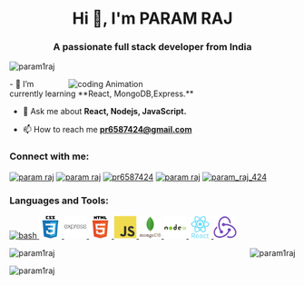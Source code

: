 <h1 align="center">Hi 👋, I'm PARAM RAJ</h1>
<h3 align="center">A passionate full stack developer from India</h3>

<p align="left"> <img src="https://komarev.com/ghpvc/?username=param1raj&label=Profile%20views&color=0e75b6&style=flat" alt="param1raj" /> </p>
<img align="right" alt="coding Animation" width="400" src="https://media.tenor.com/2uyENRmiUt0AAAAC/coding.gif">
- 🌱 I’m currently learning **React, MongoDB,Express.**

- 💬 Ask me about **React, Nodejs, JavaScript.**

- 📫 How to reach me **pr6587424@gmail.com**

<h3 align="left">Connect with me:</h3>

<p align="left">
<a href="https://twitter.com/param raj" target="blank"><img align="center" src="https://raw.githubusercontent.com/rahuldkjain/github-profile-readme-generator/master/src/images/icons/Social/twitter.svg" alt="param raj" height="30" width="40" /></a>
<a href="https://linkedin.com/in/param raj" target="blank"><img align="center" src="https://raw.githubusercontent.com/rahuldkjain/github-profile-readme-generator/master/src/images/icons/Social/linked-in-alt.svg" alt="param raj" height="30" width="40" /></a>
<a href="https://codesandbox.com/pr6587424" target="blank"><img align="center" src="https://raw.githubusercontent.com/rahuldkjain/github-profile-readme-generator/master/src/images/icons/Social/codesandbox.svg" alt="pr6587424" height="30" width="40" /></a>
<a href="https://fb.com/param raj" target="blank"><img align="center" src="https://raw.githubusercontent.com/rahuldkjain/github-profile-readme-generator/master/src/images/icons/Social/facebook.svg" alt="param raj" height="30" width="40" /></a>
<a href="https://instagram.com/param_raj_424" target="blank"><img align="center" src="https://raw.githubusercontent.com/rahuldkjain/github-profile-readme-generator/master/src/images/icons/Social/instagram.svg" alt="param_raj_424" height="30" width="40" /></a>
</p>

<h3 align="left">Languages and Tools:</h3>
<p align="left"> <a href="https://www.gnu.org/software/bash/" target="_blank" rel="noreferrer"> <img src="https://www.vectorlogo.zone/logos/gnu_bash/gnu_bash-icon.svg" alt="bash" width="40" height="40"/> </a> <a href="https://www.w3schools.com/css/" target="_blank" rel="noreferrer"> <img src="https://raw.githubusercontent.com/devicons/devicon/master/icons/css3/css3-original-wordmark.svg" alt="css3" width="40" height="40"/> </a> <a href="https://expressjs.com" target="_blank" rel="noreferrer"> <img src="https://raw.githubusercontent.com/devicons/devicon/master/icons/express/express-original-wordmark.svg" alt="express" width="40" height="40"/> </a> <a href="https://www.w3.org/html/" target="_blank" rel="noreferrer"> <img src="https://raw.githubusercontent.com/devicons/devicon/master/icons/html5/html5-original-wordmark.svg" alt="html5" width="40" height="40"/> </a> <a href="https://developer.mozilla.org/en-US/docs/Web/JavaScript" target="_blank" rel="noreferrer"> <img src="https://raw.githubusercontent.com/devicons/devicon/master/icons/javascript/javascript-original.svg" alt="javascript" width="40" height="40"/> </a> <a href="https://www.mongodb.com/" target="_blank" rel="noreferrer"> <img src="https://raw.githubusercontent.com/devicons/devicon/master/icons/mongodb/mongodb-original-wordmark.svg" alt="mongodb" width="40" height="40"/> </a> <a href="https://nodejs.org" target="_blank" rel="noreferrer"> <img src="https://raw.githubusercontent.com/devicons/devicon/master/icons/nodejs/nodejs-original-wordmark.svg" alt="nodejs" width="40" height="40"/> </a> <a href="https://reactjs.org/" target="_blank" rel="noreferrer"> <img src="https://raw.githubusercontent.com/devicons/devicon/master/icons/react/react-original-wordmark.svg" alt="react" width="40" height="40"/> </a> <a href="https://redux.js.org" target="_blank" rel="noreferrer"> <img src="https://raw.githubusercontent.com/devicons/devicon/master/icons/redux/redux-original.svg" alt="redux" width="40" height="40"/> </a> </p>

<p><img align="left" src="https://github-readme-stats.vercel.app/api/top-langs?username=param1raj&show_icons=true&locale=en&layout=compact" alt="param1raj" /></p>

<p>&nbsp;<img align="right" src="https://github-readme-stats.vercel.app/api?username=param1raj&show_icons=true&locale=en" alt="param1raj" /></p>

<p><img align="left" src="https://github-readme-streak-stats.herokuapp.com/?user=param1raj&" alt="param1raj" /></p>
